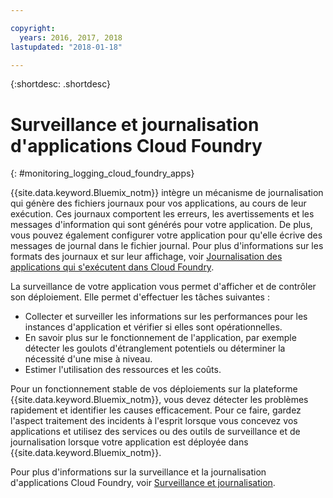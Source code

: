```yaml
---

copyright:
  years: 2016, 2017, 2018
lastupdated: "2018-01-18"

---
```


{:shortdesc: .shortdesc}


# Surveillance et journalisation d'applications Cloud Foundry
{: #monitoring_logging_cloud_foundry_apps}

{{site.data.keyword.Bluemix_notm}} intègre un mécanisme de journalisation qui génère des fichiers journaux pour vos applications, au cours de
leur exécution. Ces journaux comportent les erreurs, les avertissements et les messages d'information qui sont générés pour votre application. De plus, vous pouvez également configurer votre application pour qu'elle écrive
des messages de journal dans le fichier journal. Pour plus d'informations sur les formats des journaux et sur leur affichage, voir [Journalisation des applications qui s'exécutent dans Cloud Foundry](../monitor_log/logging.html#logging_for_bluemix_apps).

La surveillance de votre application vous permet d'afficher et de contrôler son déploiement. Elle permet d'effectuer les tâches suivantes :

* Collecter et surveiller les informations sur les performances pour les instances d'application et vérifier si elles sont opérationnelles.
* En savoir plus sur le fonctionnement de l'application, par exemple détecter les goulots d'étranglement potentiels ou déterminer la nécessité d'une mise à niveau.
* Estimer l'utilisation des ressources et les coûts.

Pour un fonctionnement stable de vos déploiements sur la plateforme {{site.data.keyword.Bluemix_notm}}, vous devez détecter les problèmes
rapidement et identifier les causes efficacement. Pour ce faire, gardez l'aspect traitement des incidents à l'esprit lorsque vous concevez vos applications
et utilisez des services ou des outils de surveillance et de journalisation lorsque votre application est déployée dans {{site.data.keyword.Bluemix_notm}}.

Pour plus d'informations sur la surveillance et la journalisation d'applications Cloud Foundry, voir
[Surveillance et journalisation](../monitor_log/logging.html).
